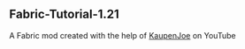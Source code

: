 ## Fabric-Tutorial-1.21

A Fabric mod created with the help of [KaupenJoe](https://www.youtube.com/@ModdingByKaupenjoe) on YouTube
